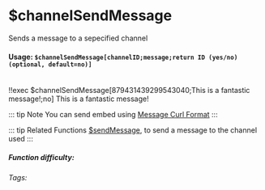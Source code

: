 # $channelSendMessage
Sends a message to a sepecified channel

#### Usage: `$channelSendMessage[channelID;message;return ID (yes/no) (optional, default=no)]`
<br/>
<discord-messages>
	<discord-message :bot="false" role-color="#ffcc9a" author="Member">
		!!exec $channelSendMessage[879431439299543040;This is a fantastic message!;no]
	</discord-message>
	<discord-message :bot="true" role-color="#0099ff" author="Custom Command" avatar="https://media.discordapp.net/avatars/725721249652670555/781224f90c3b841ba5b40678e032f74a.webp">
		This is a fantastic message!
	</discord-message>
</discord-messages>

::: tip Note
You can send embed using [Message Curl Format](../CodeReferences/ref.message_curl_format.md)
:::

::: tip Related Functions
[$sendMessage](../message/sendMessage.md), to send a message to the channel used
:::

##### Function difficulty: <Badge type="warning" text="Medium" vertical="middle" /> 
###### Tags: <Badge type="tip" text="Send" vertical="middle" /> <Badge type="tip" text="Message" vertical="middle" /> <Badge type="tip" text="Channel" vertical="middle" /> <Badge type="tip" text="Messages" vertical="middle" />
